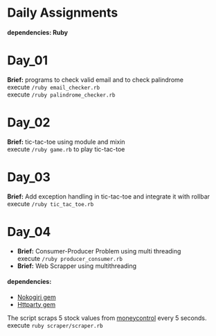 # Daily Assignments

#### dependencies: Ruby

# Day_01
**Brief:** programs to check valid email and to check palindrome   
execute `/ruby email_checker.rb`  
execute `/ruby palindrome_checker.rb`  
# Day_02
**Brief:** tic-tac-toe using module and mixin   
execute `/ruby game.rb` to play tic-tac-toe  
# Day_03
**Brief:** Add exception handling in tic-tac-toe and integrate it with rollbar   
execute `/ruby tic_tac_toe.rb`  
# Day_04
- **Brief:** Consumer-Producer Problem using multi threading   
execute `/ruby producer_consumer.rb`   
- **Brief:** Web Scrapper using multithreading   
#### dependencies:   
- [Nokogiri gem](https://rubygems.org/gems/nokogiri)
- [Httparty gem](https://rubygems.org/gems/httparty)   

The script scraps 5 stock values from [moneycontrol](https://www.moneycontrol.com/) every 5 seconds.   
execute `ruby scraper/scraper.rb`

